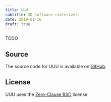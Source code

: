 ```yaml
---
title: UUU
subtitle: 3D software rasterizer.
date: 2019-01-16
draft: true
---
```


TODO

## Source

The source code for UUU is available on [GitHub](https://github.com/kkestell/uuu).

## License

UUU uses the [Zero-Clause BSD](https://opensource.org/license/0bsd/) license.